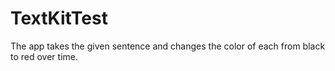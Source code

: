 # TextKitTest

The app takes the given sentence and changes the color of each from black to red over time.

